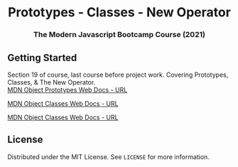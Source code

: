 <h1 align="center">Prototypes - Classes - New Operator</h1>

<h3 align="center">The Modern Javascript Bootcamp Course (2021)</h3>    

<!-- GETTING STARTED -->
## Getting Started
Section 19 of course, last course before project work.  Covering Prototypes, Classes, & The New Operator.
</br>
[MDN Object Prototypes Web Docs - URL](https://developer.mozilla.org/en-US/docs/Learn/JavaScript/Objects/Object_prototypes)

[MDN Object Classes Web Docs - URL](https://developer.mozilla.org/en-US/docs/Web/JavaScript/Reference/Classes)

[MDN Object Classes Web Docs - URL](https://developer.mozilla.org/en-US/docs/Web/JavaScript/Reference/Operators/new)

<!-- LICENSE -->
## License

Distributed under the MIT License. See `LICENSE` for more information.